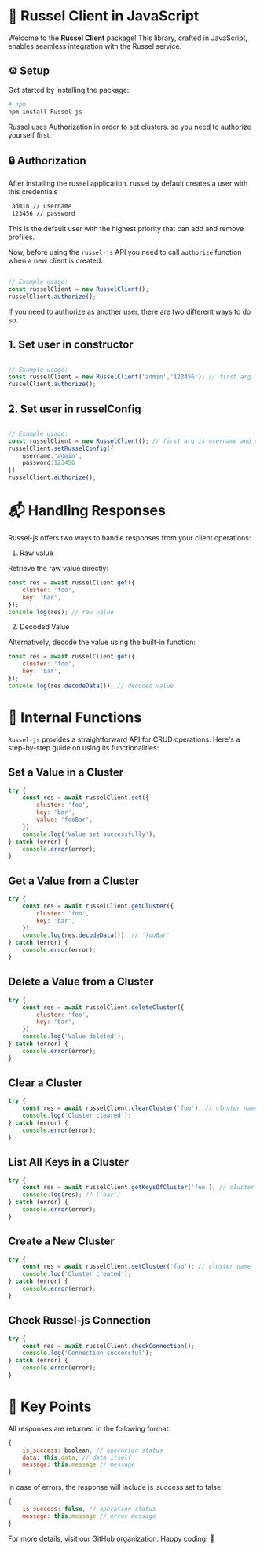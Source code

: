 # 🚀 Russel Client in JavaScript

Welcome to the **Russel Client** package! This library, crafted in JavaScript, enables seamless integration with the Russel service.

## ⚙️ Setup

Get started by installing the package:

```bash
# npm
npm install Russel-js
```
Russel uses Authorization in order to set clusters. so you need to authorize yourself first.

## 🔒 Authorization

After installing the russel application. russel by default creates a user with this credentials

```bash
 admin // username
 123456 // password
```
This is the default user with the highest priority that can add and remove profiles.

Now, before using the `russel-js` API you need to call `authorize` function when a new client is created.

```typescript

// Example usage:
const russelClient = new RusselClient();
russelClient.authorize();
```

If you need to authorize as another user, there are two different ways to do so.

## 1. Set user in constructor

```typescript

// Example usage:
const russelClient = new RusselClient('admin','123456'); // first arg is username and second is password
russelClient.authorize();
```

## 2. Set user in russelConfig

```typescript

// Example usage:
const russelClient = new RusselClient(); // first arg is username and second is password
russelClient.setRusselConfig({
    username:'admin',
    password:123456
})
russelClient.authorize();
```


# 📬 Handling Responses
Russel-js offers two ways to handle responses from your client operations:

1. Raw value

Retrieve the raw value directly:

```JavaScript
const res = await russelClient.get({
    cluster: 'foo',
    key: 'bar',
});
console.log(res); // raw value

```

2. Decoded Value



Alternatively, decode the value using the built-in function:

```JavaScript
const res = await russelClient.get({
    cluster: 'foo',
    key: 'bar',
});
console.log(res.decodeData()); // decoded value


```


# 🔄 Internal Functions
`Russel-js` provides a straightforward API for CRUD operations. Here's a step-by-step guide on using its functionalities:


## Set a Value in a Cluster

```JavaScript
try {
    const res = await russelClient.set({
        cluster: 'foo',
        key: 'bar',
        value: 'fooBar',
    });
    console.log('Value set successfully');
} catch (error) {
    console.error(error);
}
```
## Get a Value from a Cluster

```JavaScript
try {
    const res = await russelClient.getCluster({
        cluster: 'foo',
        key: 'bar',
    });
    console.log(res.decodeData()); // 'fooBar'
} catch (error) {
    console.error(error);
}

```
## Delete a Value from a Cluster


```JavaScript
try {
    const res = await russelClient.deleteCluster({
        cluster: 'foo',
        key: 'bar',
    });
    console.log('Value deleted');
} catch (error) {
    console.error(error);
}


```
## Clear a Cluster

```JavaScript
try {
    const res = await russelClient.clearCluster('foo'); // cluster name
    console.log('Cluster cleared');
} catch (error) {
    console.error(error);
}


```
## List All Keys in a Cluster


```JavaScript
try {
    const res = await russelClient.getKeysOfCluster('foo'); // cluster name
    console.log(res); // ['bar']
} catch (error) {
    console.error(error);
}

```

## Create a New Cluster



```JavaScript
try {
    const res = await russelClient.setCluster('foo'); // cluster name
    console.log('Cluster created');
} catch (error) {
    console.error(error);
}


```

## Check Russel-js Connection

```JavaScript
try {
    const res = await russelClient.checkConnection();
    console.log('Connection successful');
} catch (error) {
    console.error(error);
}


```

# 🔑 Key Points

All responses are returned in the following format:

```JavaScript
{
    is_success: boolean, // operation status
    data: this.data, // data itself
    message: this.message // message
}

```
In case of errors, the response will include is_success set to false:

```JavaScript
{
    is_success: false, // operation status
    message: this.message // error message
}

```

For more details, visit our [GitHub organization](https://github.com/russel-io/). Happy coding! 🎉




